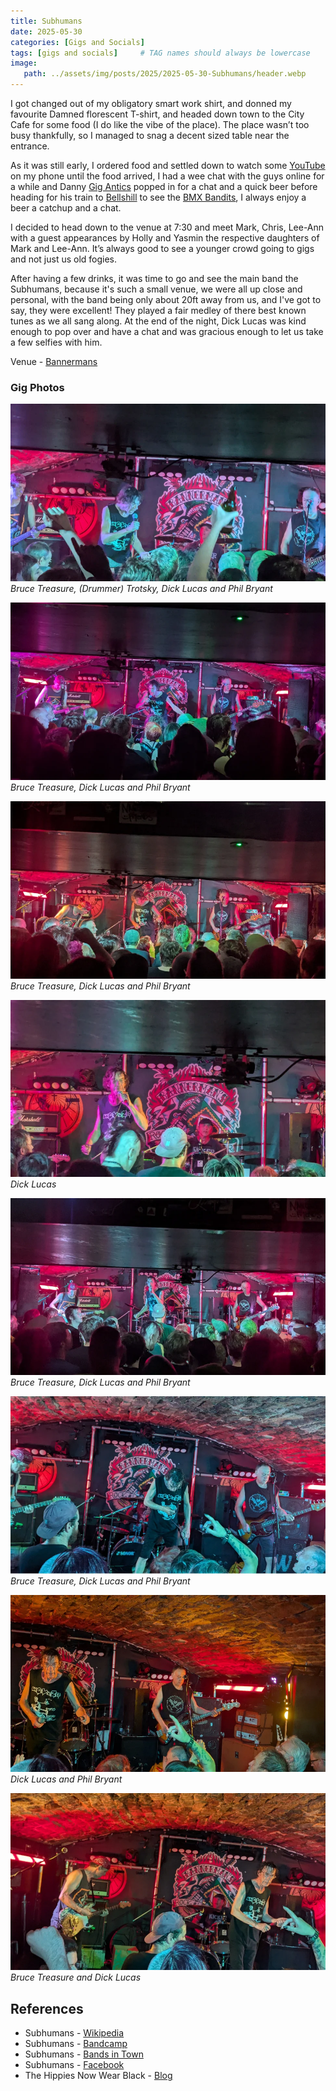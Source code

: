 ```yaml
---
title: Subhumans
date: 2025-05-30
categories: [Gigs and Socials]
tags: [gigs and socials]     # TAG names should always be lowercase
image:
   path: ../assets/img/posts/2025/2025-05-30-Subhumans/header.webp
---
```


I got changed out of my obligatory smart work shirt, and donned my favourite Damned florescent T-shirt, and headed down town to the City Cafe for some food (I do like the vibe of the place). The place wasn’t too busy thankfully, so I managed to snag a decent sized table near the entrance.

As it was still early, I ordered food and settled down to watch some [YouTube](https://youtube.com) on my phone until the food arrived, I had a wee chat with the guys online for a while and Danny [Gig Antics](https://www.gig-antics.live/) popped in for a chat and a quick beer before heading for his train to [Bellshill](https://en.wikipedia.org/wiki/Bellshill) to see the [BMX Bandits](https://www.gig-antics.live/post/bmx-bandits-bellshill-cultural-centre-30-05-25), I always enjoy a beer a catchup and a chat.

I decided to head down to the venue at 7:30 and meet Mark, Chris, Lee-Ann with a guest appearances by Holly and Yasmin the respective daughters of Mark and Lee-Ann. It’s always good to see a younger crowd going to gigs and not just us old fogies.

After having a few drinks, it was time to go and see the main band the Subhumans, because it's such a small venue, we were all up close and personal, with the band being only about 20ft away from us, and I've got to say, they were excellent! They played a fair medley of there best known tunes as we all sang along. At the end of the night, Dick Lucas was kind enough to pop over and have a chat and was gracious enough to let us take a few selfies with him.

Venue - [Bannermans](https://www.bannermanslive.co.uk/)

### Gig Photos

![Subhumans](../assets/img/posts/2025/2025-05-30-Subhumans/subhumans1.webp)_Bruce Treasure, (Drummer) Trotsky, Dick Lucas and Phil Bryant_

![Subhumans](../assets/img/posts/2025/2025-05-30-Subhumans/subhumans2.webp)_Bruce Treasure, Dick Lucas and Phil Bryant_

![Subhumans](../assets/img/posts/2025/2025-05-30-Subhumans/subhumans3.webp)_Bruce Treasure, Dick Lucas and Phil Bryant_

![Subhumans](../assets/img/posts/2025/2025-05-30-Subhumans/subhumans4.webp)_Dick Lucas_

![Subhumans](../assets/img/posts/2025/2025-05-30-Subhumans/subhumans5.webp)_Bruce Treasure, Dick Lucas and Phil Bryant_

![Subhumans](../assets/img/posts/2025/2025-05-30-Subhumans/subhumans6.webp)_Bruce Treasure, Dick Lucas and Phil Bryant_

![Subhumans](../assets/img/posts/2025/2025-05-30-Subhumans/subhumans7.webp)_Dick Lucas and Phil Bryant_

![Subhumans](../assets/img/posts/2025/2025-05-30-Subhumans/subhumans8.webp)_Bruce Treasure and Dick Lucas_

## References

* Subhumans - [Wikipedia](https://en.wikipedia.org/wiki/Subhumans_(British_band))
* Subhumans - [Bandcamp](https://subhumans.bandcamp.com/)
* Subhumans - [Bands in Town](https://www.bandsintown.com/e/1033710169-subhumans-at-bannerman's?came_from=251)
* Subhumans - [Facebook](https://www.facebook.com/officialsubhumans/)
* The Hippies Now Wear Black - [Blog](https://thehippiesnowwearblack.org.uk/2025/05/27/subhumans-live-dates-in-may-and-june-2025/)
